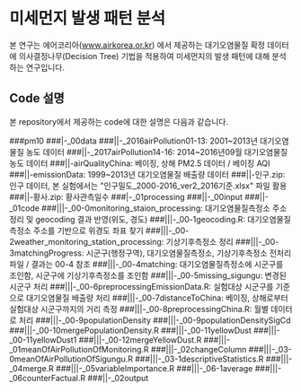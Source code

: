 # 미세먼지 발생 패턴 분석

본 연구는 에어코리아(www.airkorea.or.kr) 에서 제공하는 대기오염물질 확정 데이터에 의사결정나무(Decision Tree) 기법을 적용하여 미세먼지의 발생 패턴에 대해 분석하는 연구입니다.

## Code 설명
본 repository에서 제공하는 code에 대한 설명은 다음과 같습니다.

###pm10
###|-_00data
###||-_2016airPollution01-13: 2001~2013년 대기오염물질 농도 데이터
###||-_2017airPollution14-16: 2014~2016년09월 대기오염물질 농도 데이터
###||-airQualityChina: 베이징, 상해 PM2.5 데이터 / 베이징 AQI
###||-emissionData: 1999~2013년 대기오염물질 배출량 데이터
###||-인구.zip: 인구 데이터, 본 실험에서는 "인구밀도_2000-2016_ver2_2016기준.xlsx" 파일 활용
###||-황사.zip: 황사관측일수
###|-_01processing
###||-_00input
###||-_01code
###|||-_00-0monitoring_staion_processing: 대기오염물질측정소 주소 정리 및 geocoding 결과 반영(위도, 경도)
###|||-_00-1geocoding.R: 대기오염물질측정소 주소를 기반으로 위경도 좌표 찾기
###|||-_00-2weather_monitoring_station_processing: 기상기후측정소 정리
###|||-_00-3matchingProgress: 시군구(행정구역), 대기오염물질측정소, 기상기후측정소 전처리 파일 / 결과는 00-4 참조
###|||-_00-4matching: 대기오염물질측정소에 시군구를 조인함, 시군구에 기상기후측정소를 조인함
###|||-_00-5missing_sigungu: 변경된 시군구 처리
###|||-_00-6preprocessingEmissionData.R: 실험대상 시군구를 기준으로 대기오염물질 배출량 처리
###|||-_00-7distanceToChina: 베이징, 상해로부터 실험대상 시군구까지의 거리 측정
###|||-_00-8preprocessingChina.R: 월별 데이터로 처리
###|||-_00-9populationDensity
###|||-_00-9populationDensitySigCd
###|||-_00-10mergePopulationDensity.R
###|||-_00-11yellowDust
###|||-_00-11yellowDust1
###|||-_00-12mergeYellowDust.R
###|||-_01meanOfAirPollutionOfMonitoring.R
###|||-_02changeColumn
###|||-_03-0meanOfAirPollutionOfSigungu.R
###|||-_03-1descriptiveStatistics.R
###|||-_04merge.R
###|||-_05variableImportance.R
###|||-_06-1average
###|||-_06counterFactual.R
###||-_02output